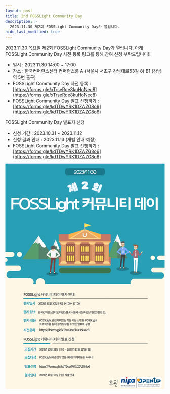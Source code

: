 ```yaml
---
layout: post
title: 2nd FOSSLight Community Day
description: >
  2023.11.30 제2회 FOSSLight Community Day가 열립니다.
hide_last_modified: true
---
```


2023.11.30 목요일 제2회 FOSSLight Community Day가 열립니다.
아래 FOSSLight Community Day 사전 등록 링크를 통해 참여 신청 부탁드립니다!!
 - 일시 : 2023.11.30 14:00 ~ 17:00
 - 장소 : 한국컨퍼런스센터 컨퍼런스룸 A (서울시 서초구 강남대로53길 8) B1 (강남역 5번 출구)
 - FOSSLight Community Day 사전 등록 : [https://forms.gle/xTrseRde8kuHoNec8](https://forms.gle/xTrseRde8kuHoNec8)
 - FOSSLight Community Day 발표 신청하기 : [https://forms.gle/kdTDwYRK1DZAZG8o6](https://forms.gle/kdTDwYRK1DZAZG8o6)

FOSSLight Community Day 발표자 신청 
- 신청 기간 : 2023.10.31 ~ 2023.11.12
- 신청 결과 안내 : 2023.11.13 (개별 안내 예정)
- FOSSLight Community Day 발표 신청하기 : [https://forms.gle/kdTDwYRK1DZAZG8o6](https://forms.gle/kdTDwYRK1DZAZG8o6)

![](../../assets/img/news/FL_DAY_2_logo.jpg)



